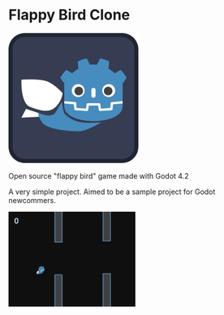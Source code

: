 # Flappy Bird Clone

![icon](icon.svg)

Open source "flappy bird" game made with Godot 4.2

A very simple project. Aimed to be a sample project for Godot newcommers.

![gameplay](gameplay.gif)
